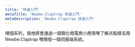 ```yaml
---
title: '快速入門'
metaTitle: 'Newbe.Claptrap 快速入門'
metaDescription: 'Newbe.Claptrap 快速入門'
---
```


哩個系列，我哋將會通過一個簡化嘅電商小應用嚟了解点點樣去用 Newbe.Claptrap 嚟開發一個伺服端系統。